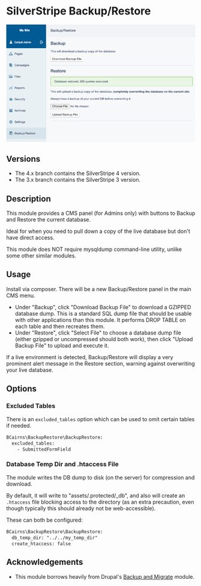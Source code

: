 # SilverStripe Backup/Restore

![Screenshot](https://raw.githubusercontent.com/bcairns/silverstripe-backuprestore/4.x/screenshot.png)


## Versions

- The 4.x branch contains the SilverStripe 4 version.
- The 3.x branch contains the SilverStripe 3 version.


## Description

This module provides a CMS panel (for Admins only) with buttons to Backup and Restore the current database.

Ideal for when you need to pull down a copy of the live database but don't have direct access.

This module does NOT require mysqldump command-line utility, unlike some other similar modules.

## Usage

Install via composer.  There will be a new Backup/Restore panel in the main CMS menu.

- Under "Backup", click "Download Backup File" to download a GZIPPED database dump.  This is a standard SQL dump file that should be usable with other applications than this module.  It performs DROP TABLE on each table and then recreates them.
- Under "Restore", click "Select File" to choose a database dump file (either gzipped or uncompressed should both work), then click "Upload Backup File" to upload and execute it.

If a live environment is detected, Backup/Restore will display a very prominent alert message in the Restore section, warning against overwriting your live database.


## Options

### Excluded Tables

There is an `excluded_tables` option which can be used to omit certain tables if needed.

```
BCairns\BackupRestore\BackupRestore:
  excluded_tables:
    - SubmittedFormField
```

### Database Temp Dir and .htaccess File

The module writes the DB dump to disk (on the server) for compression and download.

By default, it will write to "assets/.protected/_db", and also will create an `.htaccess` file blocking access to the directory (as an extra precaution, even though typically this should already not be web-accessible).
  
These can both be configured:

```
BCairns\BackupRestore\BackupRestore:
  db_temp_dir: "../../my_temp_dir"
  create_htaccess: false
```

## Acknowledgements

* This module borrows heavily from Drupal's [Backup and Migrate](https://www.drupal.org/project/backup_migrate) module.
